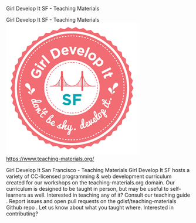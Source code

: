 Girl Develop It SF - Teaching Materials

Girl Develop It SF - Teaching Materials
![](../_resources/5e3fb5809f99372cb74a9b594b2a7c04.png)
https://www.teaching-materials.org/

Girl Develop It San Francisco - Teaching Materials Girl Develop It SF hosts a variety of CC-licensed programming & web development curriculum created for our workshops on the teaching-materials.org domain. Our curriculum is designed to be taught in person, but may be useful to self-learners as well. Interested in teaching any of it? Consult our teaching guide . Report issues and open pull requests on the gdisf/teaching-materials Github repo . Let us know about what you taught where. Interested in contributing?